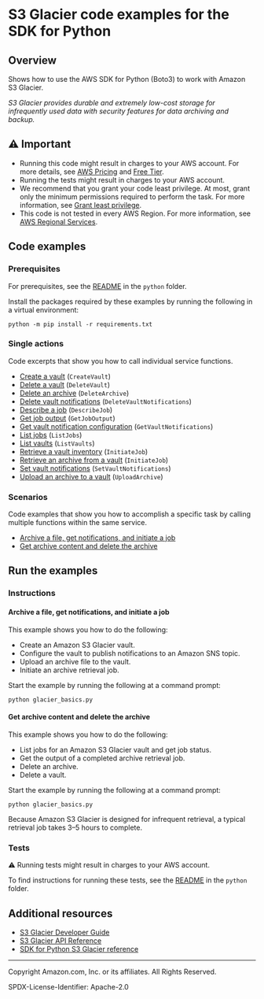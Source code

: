 <!--Generated by WRITEME on 2023-10-13 17:49:15.491540 (UTC)-->
# S3 Glacier code examples for the SDK for Python

## Overview

Shows how to use the AWS SDK for Python (Boto3) to work with Amazon S3 Glacier.

<!--custom.overview.start-->
<!--custom.overview.end-->

*S3 Glacier provides durable and extremely low-cost storage for infrequently used data with security features for data archiving and backup.*

## ⚠ Important

* Running this code might result in charges to your AWS account. For more details, see [AWS Pricing](https://aws.amazon.com/pricing/?aws-products-pricing.sort-by=item.additionalFields.productNameLowercase&aws-products-pricing.sort-order=asc&awsf.Free%20Tier%20Type=*all&awsf.tech-category=*all) and [Free Tier](https://aws.amazon.com/free/?all-free-tier.sort-by=item.additionalFields.SortRank&all-free-tier.sort-order=asc&awsf.Free%20Tier%20Types=*all&awsf.Free%20Tier%20Categories=*all).
* Running the tests might result in charges to your AWS account.
* We recommend that you grant your code least privilege. At most, grant only the minimum permissions required to perform the task. For more information, see [Grant least privilege](https://docs.aws.amazon.com/IAM/latest/UserGuide/best-practices.html#grant-least-privilege).
* This code is not tested in every AWS Region. For more information, see [AWS Regional Services](https://aws.amazon.com/about-aws/global-infrastructure/regional-product-services).

<!--custom.important.start-->
<!--custom.important.end-->

## Code examples

### Prerequisites

For prerequisites, see the [README](../../README.md#Prerequisites) in the `python` folder.

Install the packages required by these examples by running the following in a virtual environment:

```
python -m pip install -r requirements.txt
```

<!--custom.prerequisites.start-->
<!--custom.prerequisites.end-->

### Single actions

Code excerpts that show you how to call individual service functions.

* [Create a vault](glacier_basics.py#L34) (`CreateVault`)
* [Delete a vault](glacier_basics.py#L146) (`DeleteVault`)
* [Delete an archive](glacier_basics.py#L183) (`DeleteArchive`)
* [Delete vault notifications](glacier_basics.py#L295) (`DeleteVaultNotifications`)
* [Describe a job](glacier_basics.py#L200) (`DescribeJob`)
* [Get job output](glacier_basics.py#L221) (`GetJobOutput`)
* [Get vault notification configuration](glacier_basics.py#L274) (`GetVaultNotifications`)
* [List jobs](glacier_basics.py#L111) (`ListJobs`)
* [List vaults](glacier_basics.py#L52) (`ListVaults`)
* [Retrieve a vault inventory](glacier_basics.py#L90) (`InitiateJob`)
* [Retrieve an archive from a vault](glacier_basics.py#L162) (`InitiateJob`)
* [Set vault notifications](glacier_basics.py#L245) (`SetVaultNotifications`)
* [Upload an archive to a vault](glacier_basics.py#L65) (`UploadArchive`)

### Scenarios

Code examples that show you how to accomplish a specific task by calling multiple
functions within the same service.

* [Archive a file, get notifications, and initiate a job](glacier_basics.py)
* [Get archive content and delete the archive](glacier_basics.py)

## Run the examples

### Instructions


<!--custom.instructions.start-->
<!--custom.instructions.end-->



#### Archive a file, get notifications, and initiate a job

This example shows you how to do the following:

* Create an Amazon S3 Glacier vault.
* Configure the vault to publish notifications to an Amazon SNS topic.
* Upload an archive file to the vault.
* Initiate an archive retrieval job.

<!--custom.scenario_prereqs.glacier_Usage_UploadNotifyInitiate.start-->
<!--custom.scenario_prereqs.glacier_Usage_UploadNotifyInitiate.end-->

Start the example by running the following at a command prompt:

```
python glacier_basics.py
```


<!--custom.scenarios.glacier_Usage_UploadNotifyInitiate.start-->
<!--custom.scenarios.glacier_Usage_UploadNotifyInitiate.end-->

#### Get archive content and delete the archive

This example shows you how to do the following:

* List jobs for an Amazon S3 Glacier vault and get job status.
* Get the output of a completed archive retrieval job.
* Delete an archive.
* Delete a vault.

<!--custom.scenario_prereqs.glacier_Usage_RetrieveDelete.start-->
<!--custom.scenario_prereqs.glacier_Usage_RetrieveDelete.end-->

Start the example by running the following at a command prompt:

```
python glacier_basics.py
```


<!--custom.scenarios.glacier_Usage_RetrieveDelete.start-->
Because Amazon S3 Glacier is designed for infrequent retrieval, a typical retrieval
job takes 3–5 hours to complete.
<!--custom.scenarios.glacier_Usage_RetrieveDelete.end-->

### Tests

⚠ Running tests might result in charges to your AWS account.


To find instructions for running these tests, see the [README](../../README.md#Tests)
in the `python` folder.



<!--custom.tests.start-->
<!--custom.tests.end-->

## Additional resources

* [S3 Glacier Developer Guide](https://docs.aws.amazon.com/amazonglacier/latest/dev/introduction.html)
* [S3 Glacier API Reference](https://docs.aws.amazon.com/amazonglacier/latest/dev/amazon-glacier-api.html)
* [SDK for Python S3 Glacier reference](https://boto3.amazonaws.com/v1/documentation/api/latest/reference/services/glacier.html)

<!--custom.resources.start-->
<!--custom.resources.end-->

---

Copyright Amazon.com, Inc. or its affiliates. All Rights Reserved.

SPDX-License-Identifier: Apache-2.0